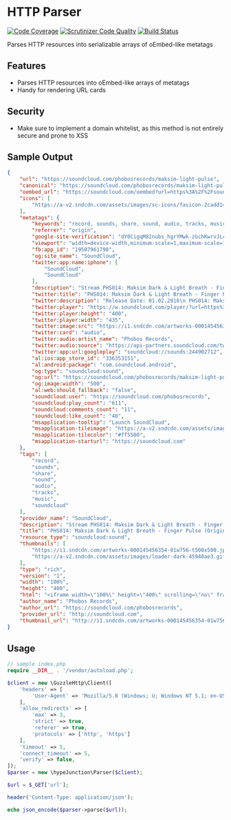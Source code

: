 HTTP Parser
===========
[![Code Coverage](https://scrutinizer-ci.com/g/hypeJunction/http-parser/badges/coverage.png?b=master)](https://scrutinizer-ci.com/g/hypeJunction/http-parser/?branch=master)
[![Scrutinizer Code Quality](https://scrutinizer-ci.com/g/hypeJunction/http-parser/badges/quality-score.png?b=master)](https://scrutinizer-ci.com/g/hypeJunction/http-parser/?branch=master)
[![Build Status](https://scrutinizer-ci.com/g/hypeJunction/http-parser/badges/build.png?b=master)](https://scrutinizer-ci.com/g/hypeJunction/http-parser/build-status/master)

Parses HTTP resources into serializable arrays of oEmbed-like metatags

## Features

 * Parses HTTP resources into oEmbed-like arrays of metatags
 * Handy for rendering URL cards


## Security

 * Make sure to implement a domain whitelist, as this method is not entirely secure and prone to XSS


## Sample Output

```json
{
	"url": "https://soundcloud.com/phobosrecords/maksim-light-pulse",
	"canonical": "https://soundcloud.com/phobosrecords/maksim-light-pulse",
	"oembed_url": "https://soundcloud.com/oembed?url=https%3A%2F%2Fsoundcloud.com%2Fphobosrecords%2Fmaksim-light-pulse&format=json",
	"icons": [
		"https://a-v2.sndcdn.com/assets/images/sc-icons/favicon-2cadd14b.ico"
	],
	"metatags": {
		"keywords": "record, sounds, share, sound, audio, tracks, music, soundcloud",
		"referrer": "origin",
		"google-site-verification": "dY0CigqM8Inubs_hgrYMwk-zGchKwrvJLcvI_G8631Q",
		"viewport": "width=device-width,minimum-scale=1,maximum-scale=1,user-scalable=no",
		"fb:app_id": "19507961798",
		"og:site_name": "SoundCloud",
		"twitter:app:name:iphone": [
			"SoundCloud",
			"SoundCloud"
		],
		"description": "Stream PHS014: Maksim Dark & Light Breath - Finger Pulse (Original Mix) by Phobos Records from desktop or your mobile device",
		"twitter:title": "PHS014: Maksim Dark & Light Breath - Finger Pulse (Original Mix)",
		"twitter:description": "Release Date: 01.02.2016\n PHS014: Maksim Dark & Light Breath \"BELRUS EP\".\npro.beatport.com/release/belrus-ep/1683847\n\nfacebook.com/phobosrecords",
		"twitter:player": "https://w.soundcloud.com/player/?url=https%3A%2F%2Fapi.soundcloud.com%2Ftracks%2F244902712&auto_play=false&show_artwork=true&visual=true&origin=twitter",
		"twitter:player:height": "400",
		"twitter:player:width": "435",
		"twitter:image:src": "https://i1.sndcdn.com/artworks-000145456354-01w756-t500x500.jpg",
		"twitter:card": "audio",
		"twitter:audio:artist_name": "Phobos Records",
		"twitter:audio:source": "https://api-partners.soundcloud.com/twitter/tracks/soundcloud:sounds:244902712/vmap",
		"twitter:app:url:googleplay": "soundcloud://sounds:244902712",
		"al:ios:app_store_id": "336353151",
		"al:android:package": "com.soundcloud.android",
		"og:type": "soundcloud:sound",
		"og:url": "https://soundcloud.com/phobosrecords/maksim-light-pulse",
		"og:image:width": "500",
		"al:web:should_fallback": "false",
		"soundcloud:user": "https://soundcloud.com/phobosrecords",
		"soundcloud:play_count": "611",
		"soundcloud:comments_count": "11",
		"soundcloud:like_count": "40",
		"msapplication-tooltip": "Launch SoundCloud",
		"msapplication-tileimage": "https://a-v2.sndcdn.com/assets/images/sc-icons/win8-2dc974a1.png",
		"msapplication-tilecolor": "#ff5500",
		"msapplication-starturl": "https://soundcloud.com"
	},
	"tags": [
		"record",
		"sounds",
		"share",
		"sound",
		"audio",
		"tracks",
		"music",
		"soundcloud"
	],
	"provider_name": "SoundCloud",
	"description": "Stream PHS014: Maksim Dark & Light Breath - Finger Pulse (Original Mix) by Phobos Records from desktop or your mobile device",
	"title": "PHS014: Maksim Dark & Light Breath - Finger Pulse (Original Mix) by Phobos Records",
	"resource_type": "soundcloud:sound",
	"thumbnails": [
		"https://i1.sndcdn.com/artworks-000145456354-01w756-t500x500.jpg",
		"https://a-v2.sndcdn.com/assets/images/loader-dark-45940ae3.gif"
	],
	"type": "rich",
	"version": "1",
	"width": "100%",
	"height": "400",
	"html": "<iframe width=\"100%\" height=\"400\" scrolling=\"no\" frameborder=\"no\" src=\"https://w.soundcloud.com/player/?visual=true&url=https%3A%2F%2Fapi.soundcloud.com%2Ftracks%2F244902712&show_artwork=true\"></iframe>",
	"author_name": "Phobos Records",
	"author_url": "https://soundcloud.com/phobosrecords",
	"provider_url": "http://soundcloud.com",
	"thumbnail_url": "http://i1.sndcdn.com/artworks-000145456354-01w756-t500x500.jpg"
}
```


## Usage

```php
// sample index.php
require __DIR__ . '/vendor/autoload.php';

$client = new \GuzzleHttp\Client([
	'headers' => [
		'User-Agent' => 'Mozilla/5.0 (Windows; U; Windows NT 5.1; en-US; rv:1.9.2.12) Gecko/20101026 Firefox/3.6.12',
	],
	'allow_redirects' => [
		'max' => 3,
		'strict' => true,
		'referer' => true,
		'protocols' => ['http', 'https']
	],
	'timeout' => 5,
	'connect_timeout' => 5,
	'verify' => false,
]);
$parser = new \hypeJunction\Parser($client);

$url = $_GET['url'];

header('Content-Type: application/json');

echo json_encode($parser->parse($url));

```
